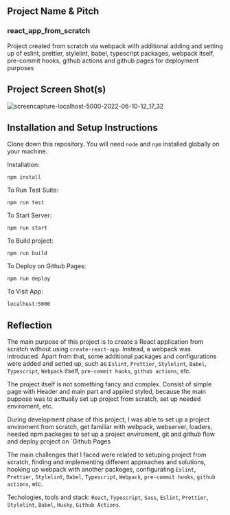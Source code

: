 ## Project Name & Pitch

### react_app_from_scratch

Project created from scratch via webpack with additional adding and setting up of eslint, prettier, stylelint, babel, typescript packages, webpack itself, pre-commit hooks, github actions and github pages for deployment purposes

## Project Screen Shot(s)

![screencapture-localhost-5000-2022-06-10-12_17_32](https://user-images.githubusercontent.com/61331410/173034459-e8dc9111-4a7a-406f-8996-c5b36f47ba38.png)

## Installation and Setup Instructions

Clone down this repository. You will need `node` and `npm` installed globally on your machine.  

Installation:

`npm install`  

To Run Test Suite:  

`npm run test`  

To Start Server:

`npm run start`  

To Build project:

`npm run build` 

To Deploy on Github Pages:

`npm run deploy` 

To Visit App:

`localhost:5000`  

## Reflection

The main purpose of this project is to create a React application from scratch without using `create-react-app`. Instead, a webpack was introduced. Apart from that, some additional packages and configurations were added and setted up, such as `Eslint`, `Prettier`, `Stylelint`, `Babel`, `Typescript`, `Webpack` itself, `pre-commit hooks`, `github actions`, etc.

The project itself is not something fancy and complex. Consist of simple page with Header and main part and applied styled, because the main puppose was to acttually set up project from scratch, set up needed enviroment, etc.

During development phase of this project, I was able to set up a project enviroment from scratch, get familiar with webpack, webserver, loaders, needed npm packeges to set up a project enviroment, git and github flow and deploy project on `Github Pages

The main challenges that I faced were related to setuping project from scratch, finding and implementing different approaches and solutions, hooking up webpack with another packeges, configurating `Eslint`, `Prettier`, `Stylelint`, `Babel`, `Typescript`, `Webpack`,  `pre-commit hooks`, `github actions`, etc.

Techologies, tools and stack: `React`, `Typescript`, `Sass`, `Eslint`, `Prettier`, `Stylelint`, `Babel`, `Husky`, `Github Actions`.
